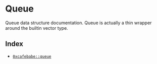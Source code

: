 

<a name="@Queue_0"></a>

# Queue


Queue data structure documentation.
Queue is actually a thin wrapper around the builtin vector type.


<a name="@Index_1"></a>

## Index


-  [`0xcafebabe::queue`](queue.md#0xcafebabe_queue)

